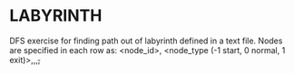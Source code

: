 # LABYRINTH
DFS exercise for finding path out of labyrinth defined in a text file.
Nodes are specified in each row as:
<node_id>, <node_type (-1 start, 0 normal, 1 exit)>,<N neighbor id>,<E neighbor id>,<S neighbor id>,<W neighbor id>
